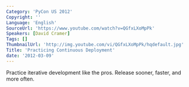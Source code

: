 ```yaml
---
Category: 'PyCon US 2012'
Copyright: ''
Language: 'English'
SourceUrl: 'https://www.youtube.com/watch?v=QGfxLXoMpPk'
Speakers: [David Cramer]
Tags: []
ThumbnailUrl: 'http://img.youtube.com/vi/QGfxLXoMpPk/hqdefault.jpg'
Title: 'Practicing Continuous Deployment'
date: '2012-03-09'
---
```

Practice iterative development like the pros. Release sooner, faster, and more
often.
